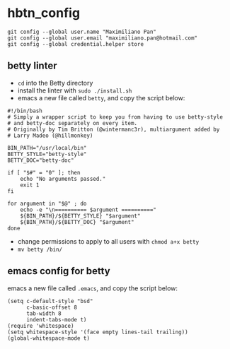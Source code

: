 # hbtn_config
```
git config --global user.name "Maximiliano Pan"  
git config --global user.email "maximiliano.pan@hotmail.com"  
git config --global credential.helper store  
```

## betty linter
- `cd` into the Betty directory  
- install the linter with `sudo ./install.sh`  
- emacs a new file called `betty`, and copy the script below: 

```
#!/bin/bash
# Simply a wrapper script to keep you from having to use betty-style
# and betty-doc separately on every item.
# Originally by Tim Britton (@wintermanc3r), multiargument added by
# Larry Madeo (@hillmonkey)

BIN_PATH="/usr/local/bin"
BETTY_STYLE="betty-style"
BETTY_DOC="betty-doc"

if [ "$#" = "0" ]; then
    echo "No arguments passed."
    exit 1
fi

for argument in "$@" ; do
    echo -e "\n========== $argument =========="
    ${BIN_PATH}/${BETTY_STYLE} "$argument"
    ${BIN_PATH}/${BETTY_DOC} "$argument"
done
```
-  change permissions to apply to all users with `chmod a+x betty`  
-  ```mv betty /bin/```

## emacs config for betty
emacs a new file called `.emacs`, and copy the script below: 

```
(setq c-default-style "bsd"
      c-basic-offset 8
      tab-width 8
      indent-tabs-mode t)
(require 'whitespace)
(setq whitespace-style '(face empty lines-tail trailing))
(global-whitespace-mode t)
```
